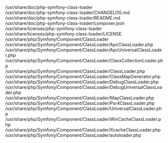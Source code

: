/usr/share/doc/php-symfony-class-loader  
/usr/share/doc/php-symfony-class-loader/CHANGELOG.md  
/usr/share/doc/php-symfony-class-loader/README.md  
/usr/share/doc/php-symfony-class-loader/composer.json  
/usr/share/licenses/php-symfony-class-loader  
/usr/share/licenses/php-symfony-class-loader/LICENSE  
/usr/share/php/Symfony/Component/ClassLoader  
/usr/share/php/Symfony/Component/ClassLoader/ApcClassLoader.php  
/usr/share/php/Symfony/Component/ClassLoader/ApcUniversalClassLoader.php  
/usr/share/php/Symfony/Component/ClassLoader/ClassCollectionLoader.php  
/usr/share/php/Symfony/Component/ClassLoader/ClassLoader.php  
/usr/share/php/Symfony/Component/ClassLoader/ClassMapGenerator.php  
/usr/share/php/Symfony/Component/ClassLoader/DebugClassLoader.php  
/usr/share/php/Symfony/Component/ClassLoader/DebugUniversalClassLoader.php  
/usr/share/php/Symfony/Component/ClassLoader/MapClassLoader.php  
/usr/share/php/Symfony/Component/ClassLoader/Psr4ClassLoader.php  
/usr/share/php/Symfony/Component/ClassLoader/UniversalClassLoader.php  
/usr/share/php/Symfony/Component/ClassLoader/WinCacheClassLoader.php  
/usr/share/php/Symfony/Component/ClassLoader/XcacheClassLoader.php  
/usr/share/php/Symfony/Component/ClassLoader/autoloader.php  
